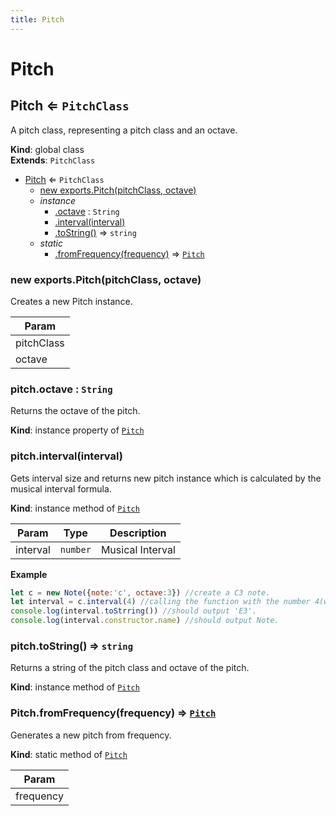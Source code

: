```yaml
---
title: Pitch
---
```


# Pitch

<a name="Pitch"></a>

## Pitch ⇐ <code>PitchClass</code>
A pitch class, representing a pitch class and an octave.

**Kind**: global class  
**Extends**: <code>PitchClass</code>  

* [Pitch](#Pitch) ⇐ <code>PitchClass</code>
    * [new exports.Pitch(pitchClass, octave)](#new_Pitch_new)
    * _instance_
        * [.octave](#Pitch+octave) : <code>String</code>
        * [.interval(interval)](#Pitch+interval)
        * [.toString()](#Pitch+toString) ⇒ <code>string</code>
    * _static_
        * [.fromFrequency(frequency)](#Pitch.fromFrequency) ⇒ [<code>Pitch</code>](#Pitch)

<a name="new_Pitch_new"></a>

### new exports.Pitch(pitchClass, octave)
Creates a new Pitch instance.


| Param |
| --- |
| pitchClass | 
| octave | 

<a name="Pitch+octave"></a>

### pitch.octave : <code>String</code>
Returns the octave of the pitch.

**Kind**: instance property of [<code>Pitch</code>](#Pitch)  
<a name="Pitch+interval"></a>

### pitch.interval(interval)
Gets interval size and returns new pitch instance
which is calculated by the musical interval formula.

**Kind**: instance method of [<code>Pitch</code>](#Pitch)  

| Param | Type | Description |
| --- | --- | --- |
| interval | <code>number</code> | Musical Interval |

**Example**  
```js
let c = new Note({note:'c', octave:3}) //create a C3 note.
let interval = c.interval(4) //calling the function with the number 4(which is a major third).
console.log(interval.toStrring()) //should output 'E3'.
console.log(interval.constructor.name) //should output Note.
```
<a name="Pitch+toString"></a>

### pitch.toString() ⇒ <code>string</code>
Returns a string of the pitch class and octave of the pitch.

**Kind**: instance method of [<code>Pitch</code>](#Pitch)  
<a name="Pitch.fromFrequency"></a>

### Pitch.fromFrequency(frequency) ⇒ [<code>Pitch</code>](#Pitch)
Generates a new pitch from frequency.

**Kind**: static method of [<code>Pitch</code>](#Pitch)  

| Param |
| --- |
| frequency | 


